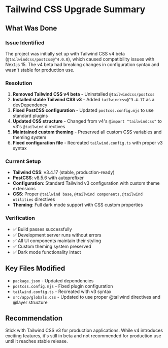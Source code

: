 # Tailwind CSS Upgrade Summary

## What Was Done

### Issue Identified
The project was initially set up with Tailwind CSS v4 beta (`@tailwindcss/postcss@^4.0.0`), which caused compatibility issues with Next.js 15. The v4 beta had breaking changes in configuration syntax and wasn't stable for production use.

### Resolution
1. **Removed Tailwind CSS v4 beta** - Uninstalled `@tailwindcss/postcss`
2. **Installed stable Tailwind CSS v3** - Added `tailwindcss@^3.4.17` as a devDependency
3. **Fixed PostCSS configuration** - Updated `postcss.config.mjs` to use standard plugins
4. **Updated CSS structure** - Changed from v4's `@import "tailwindcss"` to v3's `@tailwind` directives
5. **Maintained custom theming** - Preserved all custom CSS variables and theming system
6. **Fixed configuration file** - Recreated `tailwind.config.ts` with proper v3 syntax

### Current Setup
- **Tailwind CSS**: v3.4.17 (stable, production-ready)
- **PostCSS**: v8.5.6 with autoprefixer
- **Configuration**: Standard Tailwind v3 configuration with custom theme extensions
- **CSS**: Proper `@tailwind base`, `@tailwind components`, `@tailwind utilities` directives
- **Theming**: Full dark mode support with CSS custom properties

### Verification
- ✅ Build passes successfully
- ✅ Development server runs without errors
- ✅ All UI components maintain their styling
- ✅ Custom theming system preserved
- ✅ Dark mode functionality intact

## Key Files Modified
- `package.json` - Updated dependencies
- `postcss.config.mjs` - Fixed plugin configuration
- `tailwind.config.ts` - Recreated with v3 syntax
- `src/app/globals.css` - Updated to use proper @tailwind directives and @layer structure

## Recommendation
Stick with Tailwind CSS v3 for production applications. While v4 introduces exciting features, it's still in beta and not recommended for production use until it reaches stable release.
